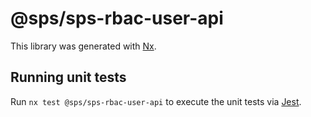 # @sps/sps-rbac-user-api

This library was generated with [Nx](https://nx.dev).

## Running unit tests

Run `nx test @sps/sps-rbac-user-api` to execute the unit tests via [Jest](https://jestjs.io).
